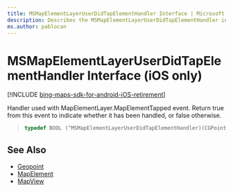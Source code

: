 ```yaml
---
title: MSMapElementLayerUserDidTapElementHandler Interface | Microsoft Docs
description: Describes the MSMapElementLayerUserDidTapElementHandler interface for iOS and provides the interface's syntax and additional references.
ms.author: pablocan
---
```


# MSMapElementLayerUserDidTapElementHandler Interface (iOS only)

[!INCLUDE [bing-maps-sdk-for-android-iOS-retirement](../../../includes/bing-maps-sdk-for-android-iOS-retirement.md)]

Handler used with MapElementLayer.MapElementTapped event. Return true from this event to indicate whether it has been handled, or false otherwise.

>```objectivec
> typedef BOOL (^MSMapElementLayerUserDidTapElementHandler)(CGPoint, MSGeopoint*_Nonnull, NSMutableSet<MSMapElement *> *_Nonnull)
>```

## See Also

* [Geopoint](../Geopoint-class.md)
* [MapElement](../MapElement-class.md)
* [MapView](../MapView-class.md)
